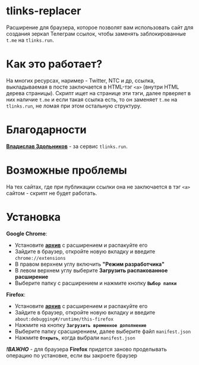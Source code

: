 # tlinks-replacer
Расширение для браузера, которое позволят вам использовать сайт для создания зеркал Телеграм ссылок, чтобы заменять заблокированные `t.me` на `tlinks.run`. 

# Как это работает? 
На многих ресурсах, наример - Twitter, NTC и др, ссылка, выкладываемая в посте заключается в HTML-тэг `<a>` (внутри HTML дерева страницы). Скрипт ищет на странице эти тэги, далее прверяет в них наличие `t.me` и если такая ссылка есть, то  он заменяет `t.me` на `tlinks.run`, не ломая при этом остальную структуру. 

# Благодарности
[**Владислав Здольников**](https://twitter.com/zd_vladislav) - за сервис `tlinks.run`.

# Возможные проблемы
На тех сайтах, где при публикации ссылки она не заключается в тэг `<a>` сайтом - скрипт не будет работать.

# Установка
**Google Chrome**:
- Установите [**архив**](https://github.com/Erghel/tlinks-replacer/releases/tag/v1.0.0) с расширением и распакуйте его 
- Зайдите в браузер, откройте новую вкладку и введите `chrome://extensions` 
- В правом верхнем углу включить **"Режим разработчика"**
- В левом верхнем углу выберите **Загрузить распакованное расширение** 
- Выберите папку с расширением и нажмите кнопку **`Выбор папки`**

**Firefox**:
- Установите [**архив**](https://github.com/Erghel/tlinks-replacer/releases/tag/v1.0.0) с расширением и распакуйте его 
- Зайдите в браузер, откройте новую вкладку и введите `about:debugging#/runtime/this-firefox` 
- Нажмите на кнопку **`Загрузить временное дополнение`**
- Выберите папку срасширением, далее выберите файл `manifest.json`
- Нажмите **`Открыть`**, когда выбрали `manifest.json`

_**!ВАЖНО**_ - для браузера **Firefox** придется заново проделывать операцию по установке, если вы закроете браузер